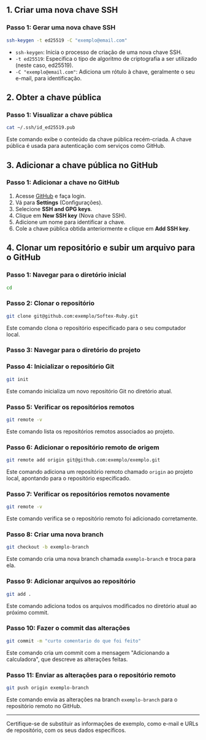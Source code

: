 ## 1. Criar uma nova chave SSH

### Passo 1: Gerar uma nova chave SSH
```bash
ssh-keygen -t ed25519 -C "exemplo@email.com"
```
- `ssh-keygen`: Inicia o processo de criação de uma nova chave SSH.
- `-t ed25519`: Especifica o tipo de algoritmo de criptografia a ser utilizado (neste caso, ed25519).
- `-C "exemplo@email.com"`: Adiciona um rótulo à chave, geralmente o seu e-mail, para identificação.

## 2. Obter a chave pública

### Passo 1: Visualizar a chave pública
```bash
cat ~/.ssh/id_ed25519.pub
```
Este comando exibe o conteúdo da chave pública recém-criada. A chave pública é usada para autenticação com serviços como GitHub.

## 3. Adicionar a chave pública no GitHub

### Passo 1: Adicionar a chave no GitHub
1. Acesse [GitHub](https://github.com) e faça login.
2. Vá para **Settings** (Configurações).
3. Selecione **SSH and GPG keys**.
4. Clique em **New SSH key** (Nova chave SSH).
5. Adicione um nome para identificar a chave.
6. Cole a chave pública obtida anteriormente e clique em **Add SSH key**.

## 4. Clonar um repositório e subir um arquivo para o GitHub

### Passo 1: Navegar para o diretório inicial
```bash
cd
```

### Passo 2: Clonar o repositório
```bash
git clone git@github.com:exemplo/Softex-Ruby.git
```
Este comando clona o repositório especificado para o seu computador local.

### Passo 3: Navegar para o diretório do projeto

### Passo 4: Inicializar o repositório Git
```bash
git init
```
Este comando inicializa um novo repositório Git no diretório atual.

### Passo 5: Verificar os repositórios remotos
```bash
git remote -v
```
Este comando lista os repositórios remotos associados ao projeto.

### Passo 6: Adicionar o repositório remoto de origem
```bash
git remote add origin git@github.com:exemplo/exemplo.git
```
Este comando adiciona um repositório remoto chamado `origin` ao projeto local, apontando para o repositório especificado.

### Passo 7: Verificar os repositórios remotos novamente
```bash
git remote -v
```
Este comando verifica se o repositório remoto foi adicionado corretamente.

### Passo 8: Criar uma nova branch
```bash
git checkout -b exemplo-branch
```
Este comando cria uma nova branch chamada `exemplo-branch` e troca para ela.

### Passo 9: Adicionar arquivos ao repositório
```bash
git add .
```
Este comando adiciona todos os arquivos modificados no diretório atual ao próximo commit.

### Passo 10: Fazer o commit das alterações
```bash
git commit -m "curto comentario do que foi feito"
```
Este comando cria um commit com a mensagem "Adicionando a calculadora", que descreve as alterações feitas.

### Passo 11: Enviar as alterações para o repositório remoto
```bash
git push origin exemplo-branch
```
Este comando envia as alterações na branch `exemplo-branch` para o repositório remoto no GitHub.

---

Certifique-se de substituir as informações de exemplo, como e-mail e URLs de repositório, com os seus dados específicos.